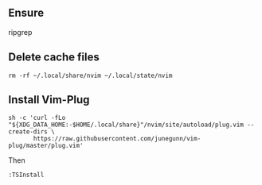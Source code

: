 ## Ensure

ripgrep

## Delete cache files

```shell
rm -rf ~/.local/share/nvim ~/.local/state/nvim
```

## Install Vim-Plug

```shell
sh -c 'curl -fLo "${XDG_DATA_HOME:-$HOME/.local/share}"/nvim/site/autoload/plug.vim --create-dirs \
       https://raw.githubusercontent.com/junegunn/vim-plug/master/plug.vim'
```

Then

```shell
:TSInstall
```
